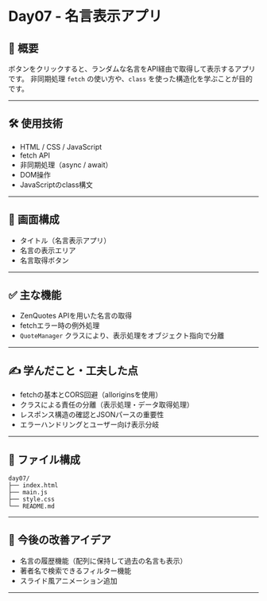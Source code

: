 # Day07 - 名言表示アプリ

## 🎯 概要

ボタンをクリックすると、ランダムな名言をAPI経由で取得して表示するアプリです。
非同期処理 `fetch` の使い方や、`class` を使った構造化を学ぶことが目的です。

---

## 🛠 使用技術

- HTML / CSS / JavaScript
- fetch API
- 非同期処理（async / await）
- DOM操作
- JavaScriptのclass構文

---

## 📸 画面構成

- タイトル（名言表示アプリ）
- 名言の表示エリア
- 名言取得ボタン

---

## ✅ 主な機能

- ZenQuotes APIを用いた名言の取得
- fetchエラー時の例外処理
- `QuoteManager` クラスにより、表示処理をオブジェクト指向で分離

---

## ✍ 学んだこと・工夫した点

- fetchの基本とCORS回避（alloriginsを使用）
- クラスによる責任の分離（表示処理・データ取得処理）
- レスポンス構造の確認とJSONパースの重要性
- エラーハンドリングとユーザー向け表示分岐

---

## 📂 ファイル構成

```
day07/
├── index.html
├── main.js
├── style.css
└── README.md
```

---

## 🔄 今後の改善アイデア

- 名言の履歴機能（配列に保持して過去の名言も表示）
- 著者名で検索できるフィルター機能
- スライド風アニメーション追加

---
